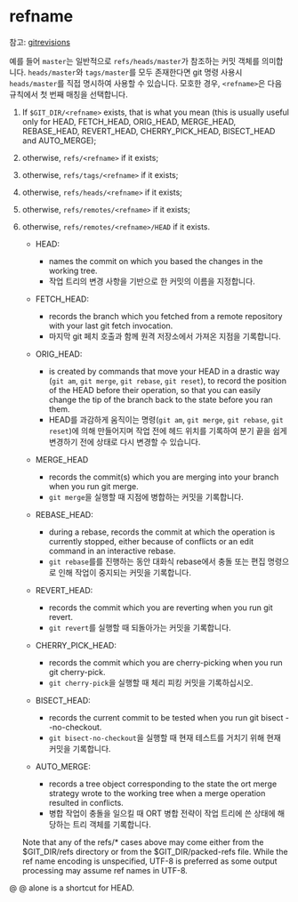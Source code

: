 
# refname

참고: [gitrevisions](https://git-scm.com/docs/gitrevisions)

예를 들어 `master`는 일반적으로 `refs/heads/master`가 참조하는 커밋 객체를 의미합니다. `heads/master`와 `tags/master`를 모두 존재한다면 git 명령 사용시 `heads/master`를 직접 명시하여 사용할 수 있습니다. 모호한 경우, `<refname>`은 다음 규칙에서 첫 번째 매칭을 선택합니다.

1. If `$GIT_DIR/<refname>` exists, that is what you mean (this is usually useful only for HEAD, FETCH_HEAD, ORIG_HEAD, MERGE_HEAD, REBASE_HEAD, REVERT_HEAD, CHERRY_PICK_HEAD, BISECT_HEAD and AUTO_MERGE);

2. otherwise, `refs/<refname>` if it exists;

3. otherwise, `refs/tags/<refname>` if it exists;

4. otherwise, `refs/heads/<refname>` if it exists;

5. otherwise, `refs/remotes/<refname>` if it exists;

6. otherwise, `refs/remotes/<refname>/HEAD` if it exists.
    * HEAD:
      * names the commit on which you based the changes in the working tree.
      * 작업 트리의 변경 사항을 기반으로 한 커밋의 이름을 지정합니다.

    * FETCH_HEAD:
      * records the branch which you fetched from a remote repository with your last git fetch invocation.
      * 마지막 git 페치 호출과 함께 원격 저장소에서 가져온 지점을 기록합니다.

    * ORIG_HEAD:
      * is created by commands that move your HEAD in a drastic way (`git am`, `git merge`, `git rebase`, `git reset`), to record the position of the HEAD before their operation, so that you can easily change the tip of the branch back to the state before you ran them.
      * HEAD를 과감하게 움직이는 명령(`git am`, `git merge`, `git rebase`, `git reset`)에 의해 만들어지며 작업 전에 헤드 위치를 기록하여 분기 끝을 쉽게 변경하기 전에 상태로 다시 변경할 수 있습니다.

    * MERGE_HEAD
      * records the commit(s) which you are merging into your branch when you run git merge.
      * `git merge`을 실행할 때 지점에 병합하는 커밋을 기록합니다.

    * REBASE_HEAD:
      * during a rebase, records the commit at which the operation is currently stopped, either because of conflicts or an edit command in an interactive rebase.
      * `git rebase`를를 진행하는 동안 대화식 rebase에서 충돌 또는 편집 명령으로 인해 작업이 중지되는 커밋을 기록합니다.

    * REVERT_HEAD:
      * records the commit which you are reverting when you run git revert.
      * `git revert`를 실행할 때 되돌아가는 커밋을 기록합니다.

    * CHERRY_PICK_HEAD:
      * records the commit which you are cherry-picking when you run git cherry-pick.
      * `git cherry-pick`을 실행할 때 체리 피킹 커밋을 기록하십시오.

    * BISECT_HEAD:
      * records the current commit to be tested when you run git bisect --no-checkout.
      * `git bisect-no-checkout`을 실행할 때 현재 테스트를 거치기 위해 현재 커밋을 기록합니다.

    * AUTO_MERGE:
      * records a tree object corresponding to the state the ort merge strategy wrote to the working tree when a merge operation resulted in conflicts.
      * 병합 작업이 충돌을 일으킬 때 ORT 병합 전략이 작업 트리에 쓴 상태에 해당하는 트리 객체를 기록합니다.

    Note that any of the refs/* cases above may come either from the $GIT_DIR/refs directory or from the $GIT_DIR/packed-refs file. While the ref name encoding is unspecified, UTF-8 is preferred as some output processing may assume ref names in UTF-8.

@
    @ alone is a shortcut for HEAD.
